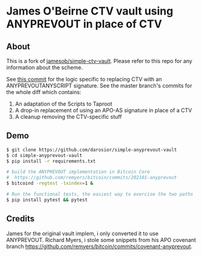 # James O'Beirne CTV vault using ANYPREVOUT in place of CTV

## About

This is a fork of [jamesob/simple-ctv-vault](https://github.com/jamesob/simple-ctv-vault).
Please refer to this repo for any information about the scheme.

See [this commit](https://github.com/darosior/simple-anyprevout-vault/commit/d258817657a9859eabf3732c94edc62c83100fea) for the logic specific to replacing CTV with an ANYPREVOUTANYSCRIPT signature.
See the master branch's commits for the whole diff which contains:
1. An adaptation of the Scripts to Taproot
2. A drop-in replacement of using an APO-AS signature in place of a CTV
3. A cleanup removing the CTV-specific stuff


## Demo

```sh
$ git clone https://github.com/darosior/simple-anyprevout-vault
$ cd simple-anyprevout-vault
$ pip install -r requirements.txt

# build the ANYPREVOUT implementation in Bitcoin Core
#  https://github.com/remyers/bitcoin/commits/202101-anyprevout
$ bitcoind -regtest -txindex=1 &

# Run the functional tests, the easiest way to exercise the two paths
$ pip install pytest && pytest
```

## Credits

James for the original vault implem, i only converted it to use ANYPREVOUT.
Richard Myers, i stole some snippets from his APO covenant branch
https://github.com/remyers/bitcoin/commits/covenant-anyprevout.
